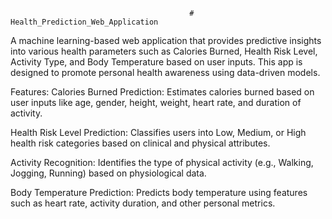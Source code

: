                                             # Health_Prediction_Web_Application
A machine learning-based web application that provides predictive insights into various health parameters such as Calories Burned, Health Risk Level, Activity Type, and Body Temperature based on user inputs. This app is designed to promote personal health awareness using data-driven models.

Features:
Calories Burned Prediction: Estimates calories burned based on user inputs like age, gender, height, weight, heart rate, and duration of activity.

Health Risk Level Prediction: Classifies users into Low, Medium, or High health risk categories based on clinical and physical attributes.

Activity Recognition: Identifies the type of physical activity (e.g., Walking, Jogging, Running) based on physiological data.

Body Temperature Prediction: Predicts body temperature using features such as heart rate, activity duration, and other personal metrics.
